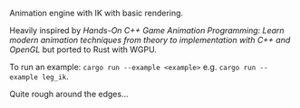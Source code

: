 Animation engine with IK with basic rendering.

Heavily inspired by _Hands-On C++ Game Animation Programming: Learn modern animation techniques from theory to implementation with C++ and OpenGL_ but ported to Rust with WGPU.

To run an example: `cargo run --example <example>` e.g. `cargo run --example leg_ik`.

Quite rough around the edges...
